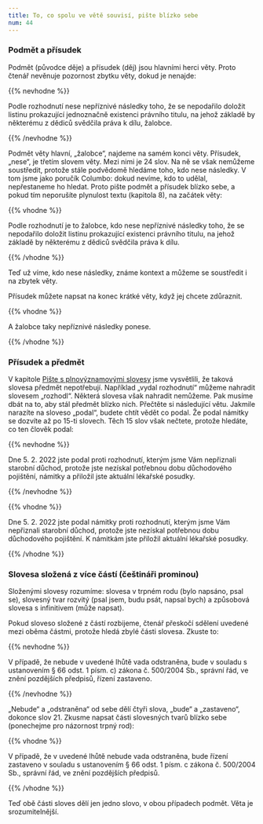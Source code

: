```yaml
---
title: To, co spolu ve větě souvisí, pište blízko sebe
num: 44
---
```

### Podmět a přísudek

Podmět (původce děje) a přísudek (děj) jsou hlavními herci věty. Proto čtenář nevěnuje pozornost zbytku věty, dokud je nenajde:

{{% nevhodne %}}

Podle rozhodnutí nese nepříznivé následky toho, že se nepodařilo doložit listinu prokazující jednoznačně existenci právního titulu, na jehož základě by některému z dědiců svědčila práva k dílu, žalobce.

{{% /nevhodne %}}

Podmět věty hlavní, „žalobce“, najdeme na samém konci věty. Přísudek, „nese“, je třetím slovem věty. Mezi nimi je 24 slov. Na ně se však nemůžeme soustředit, protože stále podvědomě hledáme toho, kdo nese následky. V tom jsme jako poručík Columbo: dokud nevíme, kdo to udělal, nepřestaneme ho hledat. Proto pište podmět a přísudek blízko sebe, a pokud tím neporušíte plynulost textu (kapitola 8), na začátek věty:

{{% vhodne %}}

Podle rozhodnutí je to žalobce, kdo nese nepříznivé následky toho, že se nepodařilo doložit listinu prokazující existenci právního titulu, na jehož základě by některému z dědiců svědčila práva k dílu.

{{% /vhodne %}}

Teď už víme, kdo nese následky, známe kontext a můžeme se soustředit i na zbytek věty.

Přísudek můžete napsat na konec krátké věty, když jej chcete zdůraznit.

{{% vhodne %}}

A žalobce taky nepříznivé následky ponese.

{{% /vhodne %}}

### Přísudek a předmět

V kapitole [Pište s plnovýznamovými slovesy](https://www.ochrance.cz/srozumitelne/piste_s_plnovyznamovymi_slovesy/) jsme vysvětlili, že taková slovesa předmět nepotřebují. Například „vydal rozhodnutí“ můžeme nahradit slovesem „rozhodl“. Některá slovesa však nahradit nemůžeme. Pak musíme dbát na to, aby stál předmět blízko nich. Přečtěte si následující větu. Jakmile narazíte na sloveso „podal“, budete chtít vědět co podal. Že podal námitky se dozvíte až po 15-ti slovech. Těch 15 slov však nečtete, protože hledáte, co ten člověk podal:

{{% nevhodne %}}

Dne 5. 2. 2022 jste podal proti rozhodnutí, kterým jsme Vám nepřiznali starobní důchod, protože jste nezískal potřebnou dobu důchodového pojištění, námitky a přiložil jste aktuální lékařské posudky.

{{% /nevhodne %}}

{{% vhodne %}}

Dne 5. 2. 2022 jste podal námitky proti rozhodnutí, kterým jsme Vám nepřiznali starobní důchod, protože jste nezískal potřebnou dobu důchodového pojištění. K námitkám jste přiložil aktuální lékařské posudky.

{{% /vhodne %}}

### Slovesa složená z více částí (češtináři prominou)

Složenými slovesy rozumíme: slovesa v trpném rodu (bylo napsáno, psal se), slovesný tvar rozvitý (psal jsem, budu psát, napsal bych) a způsobová slovesa s infinitivem (může napsat).

Pokud sloveso složené z částí rozbijeme, čtenář přeskočí sdělení uvedené mezi oběma částmi, protože hledá zbylé části slovesa. Zkuste to:

{{% nevhodne %}}

V případě, že nebude v uvedené lhůtě vada odstraněna, bude v souladu s ustanovením § 66 odst. 1 písm. c) zákona č. 500/2004 Sb., správní řád, ve znění pozdějších předpisů, řízení zastaveno.

{{% /nevhodne %}}

„Nebude“ a „odstraněna“ od sebe dělí čtyři slova, „bude“ a „zastaveno“, dokonce slov 21. Zkusme napsat části slovesných tvarů blízko sebe (ponechejme pro názornost trpný rod):

{{% vhodne %}}

V případě, že v uvedené lhůtě nebude vada odstraněna, bude řízení zastaveno v souladu s ustanovením § 66 odst. 1 písm. c zákona č. 500/2004 Sb., správní řád, ve znění pozdějších předpisů.

{{% /vhodne %}}

Teď obě části sloves dělí jen jedno slovo, v obou případech podmět. Věta je srozumitelnější.
